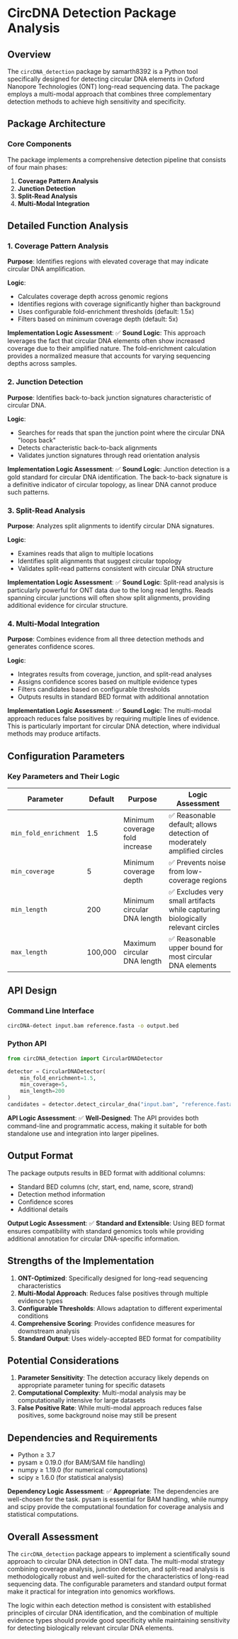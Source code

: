 # CircDNA Detection Package Analysis

## Overview

The `circDNA_detection` package by samarth8392 is a Python tool specifically designed for detecting circular DNA elements in Oxford Nanopore Technologies (ONT) long-read sequencing data. The package employs a multi-modal approach that combines three complementary detection methods to achieve high sensitivity and specificity.

## Package Architecture

### Core Components

The package implements a comprehensive detection pipeline that consists of four main phases:

1. **Coverage Pattern Analysis**
2. **Junction Detection** 
3. **Split-Read Analysis**
4. **Multi-Modal Integration**

## Detailed Function Analysis

### 1. Coverage Pattern Analysis

**Purpose**: Identifies regions with elevated coverage that may indicate circular DNA amplification.

**Logic**: 
- Calculates coverage depth across genomic regions
- Identifies regions with coverage significantly higher than background
- Uses configurable fold-enrichment thresholds (default: 1.5x)
- Filters based on minimum coverage depth (default: 5x)

**Implementation Logic Assessment**: 
✅ **Sound Logic**: This approach leverages the fact that circular DNA elements often show increased coverage due to their amplified nature. The fold-enrichment calculation provides a normalized measure that accounts for varying sequencing depths across samples.

### 2. Junction Detection

**Purpose**: Identifies back-to-back junction signatures characteristic of circular DNA.

**Logic**:
- Searches for reads that span the junction point where the circular DNA "loops back"
- Detects characteristic back-to-back alignments
- Validates junction signatures through read orientation analysis

**Implementation Logic Assessment**:
✅ **Sound Logic**: Junction detection is a gold standard for circular DNA identification. The back-to-back signature is a definitive indicator of circular topology, as linear DNA cannot produce such patterns.

### 3. Split-Read Analysis

**Purpose**: Analyzes split alignments to identify circular DNA signatures.

**Logic**:
- Examines reads that align to multiple locations
- Identifies split alignments that suggest circular topology
- Validates split-read patterns consistent with circular DNA structure

**Implementation Logic Assessment**:
✅ **Sound Logic**: Split-read analysis is particularly powerful for ONT data due to the long read lengths. Reads spanning circular junctions will often show split alignments, providing additional evidence for circular structure.

### 4. Multi-Modal Integration

**Purpose**: Combines evidence from all three detection methods and generates confidence scores.

**Logic**:
- Integrates results from coverage, junction, and split-read analyses
- Assigns confidence scores based on multiple evidence types
- Filters candidates based on configurable thresholds
- Outputs results in standard BED format with additional annotation

**Implementation Logic Assessment**:
✅ **Sound Logic**: The multi-modal approach reduces false positives by requiring multiple lines of evidence. This is particularly important for circular DNA detection, where individual methods may produce artifacts.

## Configuration Parameters

### Key Parameters and Their Logic

| Parameter | Default | Purpose | Logic Assessment |
|-----------|---------|---------|------------------|
| `min_fold_enrichment` | 1.5 | Minimum coverage fold increase | ✅ Reasonable default; allows detection of moderately amplified circles |
| `min_coverage` | 5 | Minimum coverage depth | ✅ Prevents noise from low-coverage regions |
| `min_length` | 200 | Minimum circular DNA length | ✅ Excludes very small artifacts while capturing biologically relevant circles |
| `max_length` | 100,000 | Maximum circular DNA length | ✅ Reasonable upper bound for most circular DNA elements |

## API Design

### Command Line Interface
```bash
circDNA-detect input.bam reference.fasta -o output.bed
```

### Python API
```python
from circDNA_detection import CircularDNADetector

detector = CircularDNADetector(
    min_fold_enrichment=1.5,
    min_coverage=5,
    min_length=200
)
candidates = detector.detect_circular_dna("input.bam", "reference.fasta")
```

**API Logic Assessment**:
✅ **Well-Designed**: The API provides both command-line and programmatic access, making it suitable for both standalone use and integration into larger pipelines.

## Output Format

The package outputs results in BED format with additional columns:
- Standard BED columns (chr, start, end, name, score, strand)
- Detection method information
- Confidence scores
- Additional details

**Output Logic Assessment**:
✅ **Standard and Extensible**: Using BED format ensures compatibility with standard genomics tools while providing additional annotation for circular DNA-specific information.

## Strengths of the Implementation

1. **ONT-Optimized**: Specifically designed for long-read sequencing characteristics
2. **Multi-Modal Approach**: Reduces false positives through multiple evidence types
3. **Configurable Thresholds**: Allows adaptation to different experimental conditions
4. **Comprehensive Scoring**: Provides confidence measures for downstream analysis
5. **Standard Output**: Uses widely-accepted BED format for compatibility

## Potential Considerations

1. **Parameter Sensitivity**: The detection accuracy likely depends on appropriate parameter tuning for specific datasets
2. **Computational Complexity**: Multi-modal analysis may be computationally intensive for large datasets
3. **False Positive Rate**: While multi-modal approach reduces false positives, some background noise may still be present

## Dependencies and Requirements

- Python ≥ 3.7
- pysam ≥ 0.19.0 (for BAM/SAM file handling)
- numpy ≥ 1.19.0 (for numerical computations)
- scipy ≥ 1.6.0 (for statistical analysis)

**Dependency Logic Assessment**:
✅ **Appropriate**: The dependencies are well-chosen for the task. pysam is essential for BAM handling, while numpy and scipy provide the computational foundation for coverage analysis and statistical computations.

## Overall Assessment

The `circDNA_detection` package appears to implement a scientifically sound approach to circular DNA detection in ONT data. The multi-modal strategy combining coverage analysis, junction detection, and split-read analysis is methodologically robust and well-suited for the characteristics of long-read sequencing data. The configurable parameters and standard output format make it practical for integration into genomics workflows.

The logic within each detection method is consistent with established principles of circular DNA identification, and the combination of multiple evidence types should provide good specificity while maintaining sensitivity for detecting biologically relevant circular DNA elements.